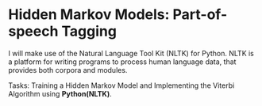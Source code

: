 # Hidden Markov Models: Part-of-speech Tagging

I will make use of the Natural Language Tool Kit (NLTK) for Python. NLTK is a platform
for writing programs to process human language data, that provides both corpora and modules.


Tasks: Training a Hidden Markov Model and Implementing the Viterbi Algorithm using __Python(NLTK)__. 
